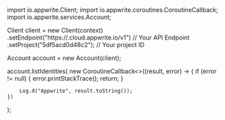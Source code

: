 import io.appwrite.Client;
import io.appwrite.coroutines.CoroutineCallback;
import io.appwrite.services.Account;

Client client = new Client(context)
    .setEndpoint("https://<REGION>.cloud.appwrite.io/v1") // Your API Endpoint
    .setProject("5df5acd0d48c2"); // Your project ID

Account account = new Account(client);

account.listIdentities(
    new CoroutineCallback<>((result, error) -> {
        if (error != null) {
            error.printStackTrace();
            return;
        }

        Log.d("Appwrite", result.toString());
    })
);
